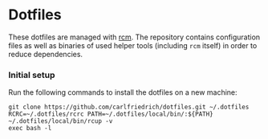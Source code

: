 # Dotfiles

These dotfiles are managed with [rcm][1]. The repository contains configuration
files as well as binaries of used helper tools (including `rcm` itself) in order
to reduce dependencies.

[1]: https://github.com/thoughtbot/rcm


### Initial setup

Run the following commands to install the dotfiles on a new machine:

```shell
git clone https://github.com/carlfriedrich/dotfiles.git ~/.dotfiles
RCRC=~/.dotfiles/rcrc PATH=~/.dotfiles/local/bin/:${PATH} ~/.dotfiles/local/bin/rcup -v
exec bash -l
```
